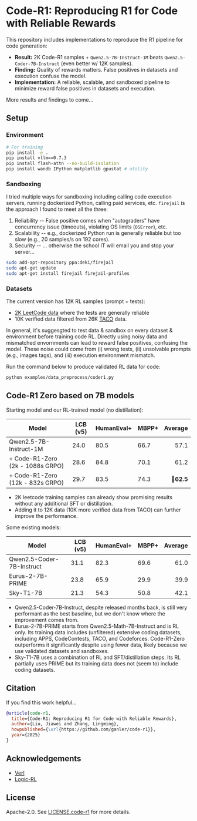 # Code-R1: Reproducing R1 for Code with Reliable Rewards

This repository includes implementations to reproduce the R1 pipeline for code generation:

* **Result:** 2K Code-R1 samples + `Qwen2.5-7B-Instruct-1M` beats `Qwen2.5-Coder-7B-Instruct` (even better w/ 12K samples).
* **Finding:** Quality of rewards matters. False positives in datasets and execution confuse the model.
* **Implementation:** A reliable, scalable, and sandboxed pipeline to minimize reward false positives in datasets and execution.

More results and findings to come...

## Setup

### Environment

```bash
# For training
pip install -e .
pip install vllm==0.7.3
pip install flash-attn --no-build-isolation
pip install wandb IPython matplotlib gpustat # utility
```

### Sandboxing

I tried multiple ways for sandboxing including calling code execution servers, running dockerized Python, calling paid services, etc.
`firejail` is the approach I found to meet all the three:

1. Reliability -- False positive comes when "autograders" have concurrency issue (timeouts), violating OS limits (`OSError`), etc.
2. Scalability -- e.g., dockerized Python run is generally reliable but too slow (e.g., 20 samples/s on 192 cores).
3. Security -- ... otherwise the school IT will email you and stop your server...

```bash
sudo add-apt-repository ppa:deki/firejail
sudo apt-get update
sudo apt-get install firejail firejail-profiles
```

### Datasets

The current version has 12K RL samples (prompt + tests):
* [2K LeetCode data](https://github.com/newfacade/LeetCodeDataset) where the tests are generally reliable
* 10K verified data filtered from 26K [TACO](https://huggingface.co/datasets/BAAI/TACO) data. 

In general, it's suggesgted to test data & sandbox on every dataset & environment before training code RL.
Directly using noisy data and mismatched envornments can lead to reward false positives, confusing the model.
These noise could come from (i) wrong tests, (ii) unsolvable prompts (e.g., images tags), and (iii) execution environment mismatch.

Run the command below to produce validated RL data for code:

```bash
python examples/data_preprocess/coder1.py
```

## Code-R1 Zero based on 7B models

Starting model and our RL-trained model (no distillation):

|                    Model                       |     LCB (v5)  |   HumanEval+   |    MBPP+    | **Average** |
|------------------------------------------------|---------------|----------------|-------------|------------:|
| Qwen2.5-7B-Instruct-1M                         |     24.0      |     80.5       |    66.7     |   57.1      |
| + Code-R1-Zero (2k  - 1088s GRPO)               |     28.6      |     84.8       |    70.1     |   61.2      |
| + Code-R1-Zero (12k -  832s GRPO)               |     29.7      |     83.5       |    74.3     | 🌟**62.5**  |

* 2K leetcode training samples can already show promising results without any additional SFT or distillation.
* Adding it to 12K data (10K more verified data from TACO) can further improve the performance.

Some existing models:

|                    Model                       |     LCB (v5)  |   HumanEval+   |    MBPP+    | **Average** |
|------------------------------------------------|---------------|----------------|-------------|------------:|
| Qwen2.5-Coder-7B-Instruct                      |     31.1      |     82.3       |    69.6     |  61.0       |
| Eurus-2-7B-PRIME                               |     23.8      |     65.9       |    29.9     |  39.9       |
| Sky-T1-7B                                      |     21.3      |     54.3       |    50.8     |  42.1       |

* Qwen2.5-Coder-7B-Instruct, despite released months back, is still very performant as the best baseline, but we don't know where the improvement comes from.
* Eurus-2-7B-PRIME starts from Qwen2.5-Math-7B-Instruct and is RL only. Its training data includes (unfiltered) extensive coding datasets, including APPS, CodeContests, TACO, and Codeforces. Code-R1-Zero outperforms it significantly despite using fewer data, likely because we use validated datasets and sandboxes.
* Sky-T1-7B uses a combination of RL and SFT/distillation steps. Its RL partially uses PRIME but its training data does not (seem to) include coding datasets.

## Citation

If you find this work helpful...

```bibtex
@article{code-r1,
  title={Code-R1: Reproducing R1 for Code with Reliable Rewards},
  author={Liu, Jiawei and Zhang, Lingming},
  howpublished={\url{https://github.com/ganler/code-r1}},
  year={2025}
}
```

## Acknowledgements

* [Verl](https://github.com/volcengine/verl)
* [Logic-RL](https://github.com/Unakar/Logic-RL)

## License

Apache-2.0. See [LICENSE.code-r1](LICENSE.code-r1) for more details.
